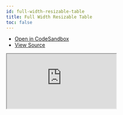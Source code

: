 ```yaml
---
id: full-width-resizable-table
title: Full Width Resizable Table
toc: false
---
```


- [Open in CodeSandbox](https://codesandbox.io/s/github/tannerlinsley/react-table/tree/v7/examples/full-width-resizable-table)
- [View Source](https://github.com/tannerlinsley/react-table/tree/v7/examples/full-width-resizable-table)

<iframe
  src="https://codesandbox.io/embed/github/tannerlinsley/react-table/tree/v7/examples/full-width-resizable-table?autoresize=1&fontsize=14&theme=dark"
  title="tannerlinsley/react-table: full-width-resizable-table"
  sandbox="allow-forms allow-modals allow-popups allow-presentation allow-same-origin allow-scripts"
  style={{
    width: '100%',
    height: '80vh',
    border: '0',
    borderRadius: 8,
    overflow: 'hidden',
    position: 'static',
    zIndex: 0,
  }}
></iframe>
